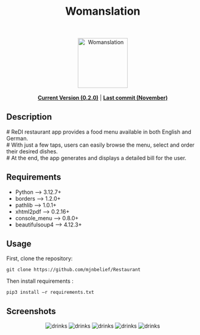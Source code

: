 # 

<h1 align="center">Womanslation</h1>
<p align="center">
  <i></i>
  <br/><br/>
  <img width="130" alt="Womanslation" src="redi_restaurant_logo.jpg"/>
  <br/><br/>
    <b><a href="#">Current Version (0.2.0)</a></b> | 
  <b><a target="_blank" href="https://github.com/mjnbelief/Restaurant">Last commit (November)</a></b>
</p>

## Description
<p>
    # ReDI restaurant app provides a food menu available in both English and German. <br/>
    # With just a few taps, users can easily browse the menu, select and order their desired dishes. <br/>
    # At the end, the app generates and displays a detailed bill for the user.
</p>

## Requirements
<ul>
    <li>Python --> 3.12.7+</li>
    <li>borders --> 1.2.0+</li>
    <li>pathlib --> 1.0.1+</li>
    <li>xhtml2pdf --> 0.2.16+</li>
    <li>console_menu --> 0.8.0+</li>
    <li>beautifulsoup4 --> 4.12.3+</li>
</ul>

## Usage

First, clone the repository:
```shell
git clone https://github.com/mjnbelief/Restaurant
```

Then install requirements :
```
pip3 install –r requirements.txt
```

## Screenshots
<div align="center">
<img alt="drinks" src="Screenshots/language_selection.jpg"/>
<img alt="drinks" src="Screenshots/menu.jpg"/>
<img alt="drinks" src="Screenshots/drinks.jpg"/>
<img alt="drinks" src="Screenshots/my_orders.png"/>
<img alt="drinks" src="Screenshots/receipt.jpg"/>
</div>
